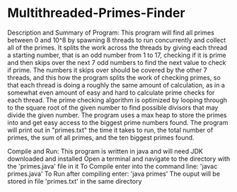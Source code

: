 # Multithreaded-Primes-Finder
Description and Summary of Program:
This program will find all primes between 0 and 10^8 by spawning 8 threads to run concurrently and collect all of the primes.
It splits the work across the threads by giving each thread a starting number, that is an odd number from 1 to 17, checking if it is prime and then skips over the next 7 odd numbers to find the next value to check if prime.
The numbers it skips over should be covered by the other 7 threads, and this how the program splits the work of checking primes, so that each thread is doing a roughly the same amount of calculation, as in a somewhat even amount of easy and hard to calculate prime checks for each thread.
The prime checking algorithm is optimized by looping through to the square root of the given number to find possible divisors that may divide the given number.
The program uses a max heap to store the primes into and get easy access to the biggest prime numbers found.
The program will print out in "primes.txt" the time it takes to run, the total number of primes, the sum of all primes, and the ten biggest primes found.

Compile and Run:
This program is written in java and will need JDK downloaded and installed
Open a terminal and navigate to the directory with the 'primes.java' file in it
To Compile enter into the command line: 'javac primes.java'
To Run after compiling enter: 'java primes'
The ouput will be stored in file 'primes.txt' in the same directory
